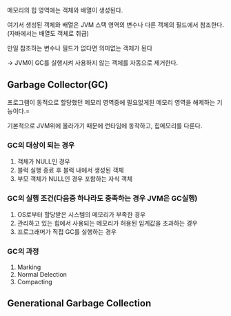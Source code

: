 메모리의 힙 영역에는 객체와 배열이 생성된다.

여기서 생성된 객체와 배열은 JVM 스택 영역의 변수나 다른 객체의 필드에서 참조한다.(자바에서는 배열도 객체로 취급) 

만일 참조하는 변수나 필드가 없다면 의미없는 객체가 된다

   -> JVM이 GC를 실행시켜 사용하지 않는 객체를 자동으로 제거한다.

## Garbage Collector(GC)
프로그램이 동적으로 할당했던 메모리 영역중에 필요없게된 메모리 영역을 해제하는 기능이다.=

기본적으로 JVM위에 올라가기 때문에 런타임에 동작하고, 힙메모리를 다룬다.

### GC의 대상이 되는 경우
1. 객체가 NULL인 경우
2. 블럭 실행 종료 후 블럭 내에서 생성된 객체
3. 부모 객체가 NULL인 경우 포함하는 자식 객체

### GC의 실행 조건(다음중 하나라도 충족하는 경우 JVM은 GC실행)
1. OS로부터 할당받은 시스템의 메모리가 부족한 경우
2. 관리하고 있는 힙에서 사용되는 메모리가 허용된 임계값을 초과하는 경우
3. 프로그래머가 직접 GC를 실행하는 경우

### GC의 과정
1. Marking
2. Normal Delection
3. Compacting

## Generational Garbage Collection
